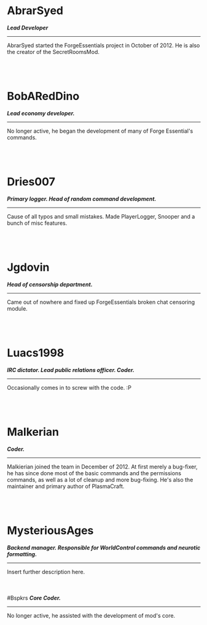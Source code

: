 <br><br/>
# AbrarSyed
***Lead Developer***
___
AbrarSyed started the ForgeEssentials project in October of 2012. He is also the creator of the SecretRoomsMod.
<br><br/><br><br/>
# BobARedDino
***Lead economy developer.***
___
No longer active, he began the development of many of Forge Essential's commands.
<br><br/><br><br/>
# Dries007
***Primary logger. Head of random command development.***
___
Cause of all typos and small mistakes. 
Made PlayerLogger, Snooper and a bunch of misc features.
<br><br/><br><br/>
# Jgdovin
***Head of censorship department.***
___
Came out of nowhere and fixed up ForgeEssentials broken chat censoring module.
<br><br/><br><br/>
# Luacs1998
***IRC dictator. Lead public relations officer. Coder.***
___
Occasionally comes in to screw with the code. :P
<br><br/><br><br/>
# Malkerian
***Coder.***
___
Malkierian joined the team in December of 2012. At first merely a bug-fixer,  he has since done most of the basic commands and the permissions commands, as well as a lot of cleanup and more bug-fixing.  He's also the maintainer and primary author of PlasmaCraft.
<br><br/><br><br/>
# MysteriousAges
***Backend manager. Responsible for WorldControl commands and neurotic formatting.***
___
Insert further description here.
<br><br/><br><br/>
#Bspkrs
***Core Coder.***
___
No longer active, he assisted with the development of mod's core.
<br><br/><br><br/>